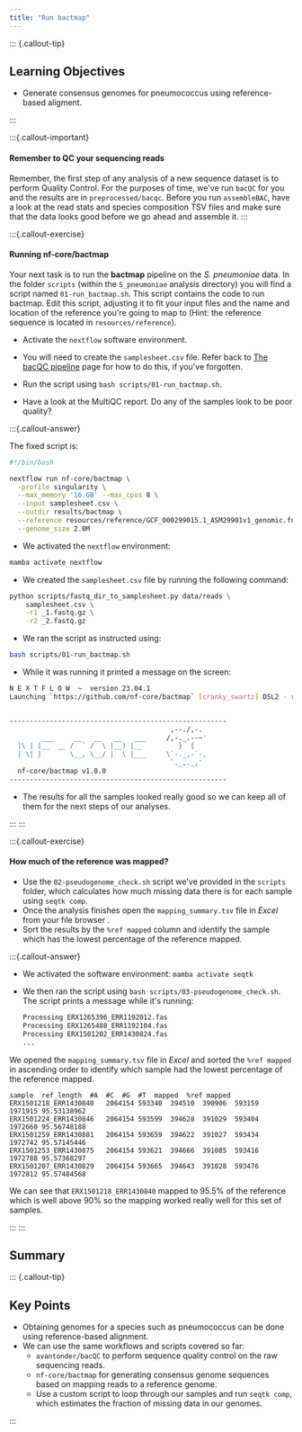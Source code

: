 ```yaml
---
title: "Run bactmap"
---
```


::: {.callout-tip}
## Learning Objectives

- Generate consensus genomes for pneumococcus using reference-based aligment. 

:::

:::{.callout-important}
#### Remember to QC your sequencing reads

Remember, the first step of any analysis of a new sequence dataset is to perform Quality Control. For the purposes of time, we've run `bacQC` for you and the results are in `preprocessed/bacqc`.  Before you run `assembleBAC`, have a look at the read stats and species composition TSV files and make sure that the data looks good before we go ahead and assemble it. 
:::


:::{.callout-exercise}

#### Running nf-core/bactmap

Your next task is to run the **bactmap** pipeline on the _S. pneumoniae_ data.  In the folder `scripts` (within the `S_pneumoniae` analysis directory) you will find a script named `01-run_bactmap.sh`. This script contains the code to run bactmap. Edit this script, adjusting it to fit your input files and the name and location of the reference you're going to map to (Hint: the reference sequence is located in `resources/reference`).

- Activate the `nextflow` software environment. 

- You will need to create the `samplesheet.csv` file. Refer back to [The bacQC pipeline](07-bacqc.md#prepare-a-samplesheet) page for how to do this, if you've forgotten.

- Run the script using `bash scripts/01-run_bactmap.sh`.
  
- Have a look at the MultiQC report. Do any of the samples look to be poor quality?

:::{.callout-answer}

The fixed script is: 

```bash
#!/bin/bash

nextflow run nf-core/bactmap \
  -profile singularity \
  --max_memory '16.GB' --max_cpus 8 \
  --input samplesheet.csv \
  --outdir results/bactmap \
  --reference resources/reference/GCF_000299015.1_ASM29901v1_genomic.fna \
  --genome_size 2.0M
```

- We activated the `nextflow` environment:

```bash
mamba activate nextflow
```

- We created the `samplesheet.csv` file by running the following command:

```bash
python scripts/fastq_dir_to_samplesheet.py data/reads \
    samplesheet.csv \
    -r1 _1.fastq.gz \
    -r2 _2.fastq.gz
```

- We ran the script as instructed using:

```bash
bash scripts/01-run_bactmap.sh
```

- While it was running it printed a message on the screen: 

```bash
N E X T F L O W  ~  version 23.04.1
Launching `https://github.com/nf-core/bactmap` [cranky_swartz] DSL2 - revision: e83f8c5f0e [master]


------------------------------------------------------
                                        ,--./,-.
        ___     __   __   __   ___     /,-._.--~'
  |\ | |__  __ /  ` /  \ |__) |__         }  {
  | \| |       \__, \__/ |  \ |___     \`-._,-`-,
                                        `._,._,'
  nf-core/bactmap v1.0.0
------------------------------------------------------
```

- The results for all the samples looked really good so we can keep all of them for the next steps of our analyses.

:::
:::

:::{.callout-exercise}
#### How much of the reference was mapped?

- Use the `02-pseudogenome_check.sh` script we've provided in the `scripts` folder, which calculates how much missing data there is for each sample using `seqtk comp`. 
- Once the analysis finishes open the `mapping_summary.tsv` file in _Excel_ from your file browser <i class="fa-solid fa-folder"></i>.
- Sort the results by the `%ref mapped` column and identify the sample which has the lowest percentage of the reference mapped.

:::{.callout-answer}
- We activated the software environment: `mamba activate seqtk`
- We then ran the script using `bash scripts/03-pseudogenome_check.sh`. The script prints a message while it's running:

    ```bash
    Processing ERX1265396_ERR1192012.fas
    Processing ERX1265488_ERR1192104.fas
    Processing ERX1501202_ERR1430824.fas
    ...
    ```

We opened the `mapping_summary.tsv` file in _Excel_ and sorted the `%ref mapped` in ascending order to identify which sample had the lowest percentage of the reference mapped. 

```
sample	ref_length	#A	#C	#G	#T	mapped	%ref mapped
ERX1501218_ERR1430840	2064154	593340	394510	390906	593159	1971915	95.53138962
ERX1501224_ERR1430846	2064154	593599	394628	391029	593404	1972660	95.56748188
ERX1501259_ERR1430881	2064154	593659	394622	391027	593434	1972742	95.57145446
ERX1501253_ERR1430875	2064154	593621	394666	391085	593416	1972788	95.57368297
ERX1501207_ERR1430829	2064154	593665	394643	391028	593476	1972812	95.57484568
```

We can see that `ERX1501218_ERR1430840` mapped to 95.5% of the reference which is well above 90% so the mapping worked really well for this set of samples.

:::
:::

## Summary

::: {.callout-tip}
## Key Points

- Obtaining genomes for a species such as pneumococcus can be done using reference-based alignment. 
- We can use the same workflows and scripts covered so far: 
  - `avantonder/bacQC` to perform sequence quality control on the raw sequencing reads. 
  - `nf-core/bactmap` for generating consensus genome sequences based on mapping reads to a reference genome. 
  - Use a custom script to loop through our samples and run `seqtk comp`, which estimates the fraction of missing data in our genomes.

:::